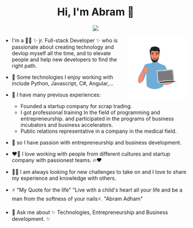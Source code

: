 <h1 align="center">Hi, I'm Abram 👋</h1>
<p align="center">
    <a href="https://www.linkedin.com/in/abram-adham-7a9b65219/"><img src="https://img.shields.io/badge/linkedin-%230177B5?style=flat&logo=linkedin&logoColor=white"/></a>
  </p>

<img src="https://github.com/AbramAdhamToma/AbramAdhamToma/blob/main/Developer.gif" align="right" width="33%"/>

- I'm a 👨‍💻 ✨ jr. Full-stack Developer ✨ who is passionate about creating technology and devlop myself all the time, and to elevate people and help new developers to       find the right path.

- 🌱  Some technologies I enjoy working with include Python, Javascript, C#, Angular,... 

- 🌟 I have many previous experiences:
     - Founded a startup company for scrap trading.
     - I got professional training In the field of programming and entrepreneurship. 
       and participated in the programs of business incubators and business accelerators.
     - Public relations representative in a company in the medical field.
 

- 🌟 so I have passion with entrepreneurship and business development.

- ❤️‍🔥 I love working with people from different cultures and startup company with passionest teams. 🔥❤️

- 💪🏻 I am always looking for new challenges to take on and I love to share my experience and knowledge with others.

- ⚡ "My Quote for the life" 
   "Live with a child's heart all your life and be a man from the softness of your nails⚡. "Abram Adham"

 
- 💬 Ask me about ✨ Technologies, Entrepreneurship and Business development. ✨
